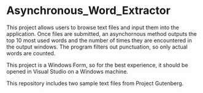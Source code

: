 # Asynchronous_Word_Extractor
This project allows users to browse text files and input them into the application.
Once files are submitted, an asynchornous method outputs the top 10 most used words and the number of times they are encountered in the output windows.
The program filters out punctuation, so only actual words are counted. 

This project is a Windows Form, so for the best experience, it should be opened in Visual Studio on a Windows machine. 

This repository includes two sample text files from Project Gutenberg.
